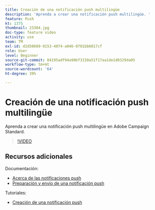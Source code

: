 ```yaml
---
title: Creación de una notificación push multilingüe
description: 'Aprenda a crear una notificación push multilingüe. '
feature: Push
kt: 1375
thumbnail: 23304.jpg
doc-type: feature video
activity: use
team: TM
exl-id: d2d50689-9153-4074-a046-0701bb6017cf
role: User
level: Beginner
source-git-commit: 84195adf94a98bf3150a51f17aa1de1d0329da05
workflow-type: tm+mt
source-wordcount: '64'
ht-degree: 39%

---
```


# Creación de una notificación push multilingüe

Aprenda a crear una notificación push multilingüe en Adobe Campaign Standard.

>[!VIDEO](https://video.tv.adobe.com/v/23304?quality=12)

## Recursos adicionales

Documentación:

* [Acerca de las notificaciones push](https://experienceleague.adobe.com/docs/campaign-standard/using/communication-channels/push-notifications/about-push-notifications.html)
* [Preparación y envío de una notificación push](https://experienceleague.adobe.com/docs/campaign-standard/using/communication-channels/push-notifications/preparing-and-sending-a-push-notification.html)

Tutoriales:

* [Creación de una notificación push](/help/communication-channels/mobile/push-notifications/creating-a-push-notification.md)
